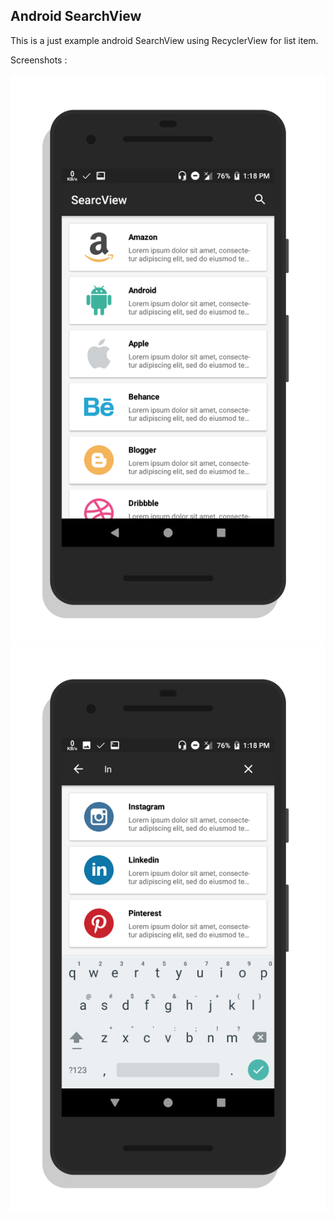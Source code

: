 ## Android SearchView

This is a just example android SearchView using RecyclerView for list item.

Screenshots :

![picture alt](preview-1.png "img")
![picture alt](preview-2.png " img")
